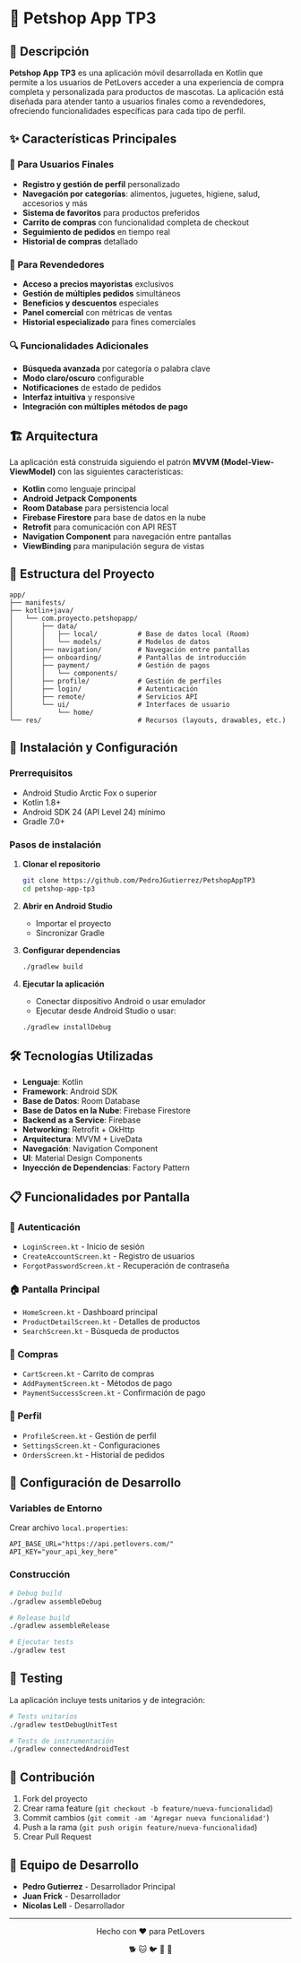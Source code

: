 # 🐾 Petshop App TP3

## 📱 Descripción

**Petshop App TP3** es una aplicación móvil desarrollada en Kotlin que permite a los usuarios de PetLovers acceder a una experiencia de compra completa y personalizada para productos de mascotas. La aplicación está diseñada para atender tanto a usuarios finales como a revendedores, ofreciendo funcionalidades específicas para cada tipo de perfil.

## ✨ Características Principales

### 👤 Para Usuarios Finales

- **Registro y gestión de perfil** personalizado
- **Navegación por categorías**: alimentos, juguetes, higiene, salud, accesorios y más
- **Sistema de favoritos** para productos preferidos
- **Carrito de compras** con funcionalidad completa de checkout
- **Seguimiento de pedidos** en tiempo real
- **Historial de compras** detallado

### 🏪 Para Revendedores

- **Acceso a precios mayoristas** exclusivos
- **Gestión de múltiples pedidos** simultáneos
- **Beneficios y descuentos** especiales
- **Panel comercial** con métricas de ventas
- **Historial especializado** para fines comerciales

### 🔍 Funcionalidades Adicionales

- **Búsqueda avanzada** por categoría o palabra clave
- **Modo claro/oscuro** configurable
- **Notificaciones** de estado de pedidos
- **Interfaz intuitiva** y responsive
- **Integración con múltiples métodos de pago**

## 🏗️ Arquitectura

La aplicación está construida siguiendo el patrón **MVVM (Model-View-ViewModel)** con las siguientes características:

- **Kotlin** como lenguaje principal
- **Android Jetpack Components**
- **Room Database** para persistencia local
- **Firebase Firestore** para base de datos en la nube
- **Retrofit** para comunicación con API REST
- **Navigation Component** para navegación entre pantallas
- **ViewBinding** para manipulación segura de vistas

## 📁 Estructura del Proyecto

```
app/
├── manifests/
├── kotlin+java/
│   └── com.proyecto.petshopapp/
│       ├── data/
│       │   ├── local/          # Base de datos local (Room)
│       │   └── models/         # Modelos de datos
│       ├── navigation/         # Navegación entre pantallas
│       ├── onboarding/         # Pantallas de introducción
│       ├── payment/            # Gestión de pagos
│       │   └── components/
│       ├── profile/            # Gestión de perfiles
│       ├── login/              # Autenticación
│       ├── remote/             # Servicios API
│       └── ui/                 # Interfaces de usuario
│           └── home/
└── res/                        # Recursos (layouts, drawables, etc.)
```

## 🚀 Instalación y Configuración

### Prerrequisitos
- Android Studio Arctic Fox o superior
- Kotlin 1.8+
- Android SDK 24 (API Level 24) mínimo
- Gradle 7.0+

### Pasos de instalación

1. **Clonar el repositorio**
   ```bash
   git clone https://github.com/PedroJGutierrez/PetshopAppTP3
   cd petshop-app-tp3
   ```

2. **Abrir en Android Studio**
   - Importar el proyecto
   - Sincronizar Gradle

3. **Configurar dependencias**
   ```bash
   ./gradlew build
   ```

4. **Ejecutar la aplicación**
   - Conectar dispositivo Android o usar emulador
   - Ejecutar desde Android Studio o usar:
   ```bash
   ./gradlew installDebug
   ```

## 🛠️ Tecnologías Utilizadas

- **Lenguaje**: Kotlin
- **Framework**: Android SDK
- **Base de Datos**: Room Database
- **Base de Datos en la Nube**: Firebase Firestore
- **Backend as a Service**: Firebase
- **Networking**: Retrofit + OkHttp
- **Arquitectura**: MVVM + LiveData
- **Navegación**: Navigation Component
- **UI**: Material Design Components
- **Inyección de Dependencias**: Factory Pattern

## 📋 Funcionalidades por Pantalla

### 🔐 Autenticación
- `LoginScreen.kt` - Inicio de sesión
- `CreateAccountScreen.kt` - Registro de usuarios
- `ForgotPasswordScreen.kt` - Recuperación de contraseña

### 🏠 Pantalla Principal
- `HomeScreen.kt` - Dashboard principal
- `ProductDetailScreen.kt` - Detalles de productos
- `SearchScreen.kt` - Búsqueda de productos

### 🛒 Compras
- `CartScreen.kt` - Carrito de compras
- `AddPaymentScreen.kt` - Métodos de pago
- `PaymentSuccessScreen.kt` - Confirmación de pago

### 👤 Perfil
- `ProfileScreen.kt` - Gestión de perfil
- `SettingsScreen.kt` - Configuraciones
- `OrdersScreen.kt` - Historial de pedidos

## 🔧 Configuración de Desarrollo

### Variables de Entorno
Crear archivo `local.properties`:
```properties
API_BASE_URL="https://api.petlovers.com/"
API_KEY="your_api_key_here"
```

### Construcción
```bash
# Debug build
./gradlew assembleDebug

# Release build
./gradlew assembleRelease

# Ejecutar tests
./gradlew test
```

## 🧪 Testing

La aplicación incluye tests unitarios y de integración:

```bash
# Tests unitarios
./gradlew testDebugUnitTest

# Tests de instrumentación
./gradlew connectedAndroidTest
```

## 🤝 Contribución

1. Fork del proyecto
2. Crear rama feature (`git checkout -b feature/nueva-funcionalidad`)
3. Commit cambios (`git commit -am 'Agregar nueva funcionalidad'`)
4. Push a la rama (`git push origin feature/nueva-funcionalidad`)
5. Crear Pull Request


## 👥 Equipo de Desarrollo

- **Pedro Gutierrez** - Desarrollador Principal
- **Juan Frick** - Desarrollador
- **Nicolas Lell** - Desarrollador




---

<div align="center">
  <p>Hecho con ❤️ para PetLovers</p>
  <p>🐕 🐱 🐦 🐠 🐹</p>
</div>
